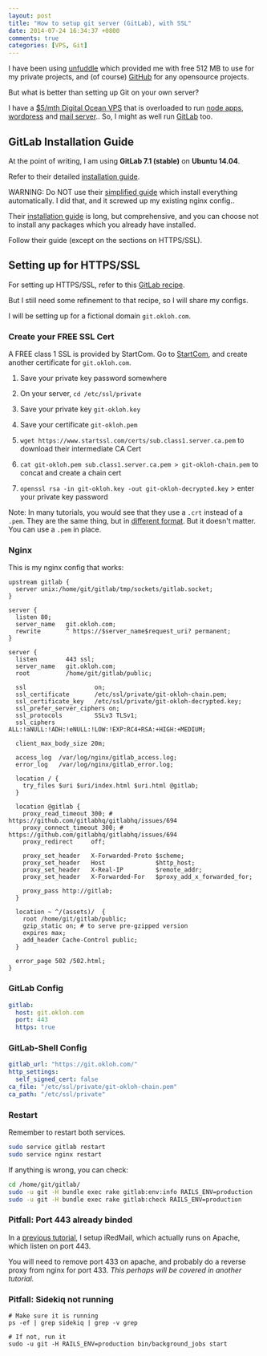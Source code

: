 ```yaml
---
layout: post
title: "How to setup git server (GitLab), with SSL"
date: 2014-07-24 16:34:37 +0800
comments: true
categories: [VPS, Git]
---
```


I have been using [unfuddle](https://unfuddle.com) which provided me with free 512 MB to use for my private projects, and (of course) [GitHub](https://github.com) for any opensource projects.

But what is better than setting up Git on your own server?

I have a [$5/mth Digital Ocean VPS](https://www.digitalocean.com/?refcode=69baaaf5a07b) that is overloaded to run [node apps](http://samwize.com/2014/05/20/installing-multiple-node-apps-on-vps/), [wordpress](http://samwize.com/2014/05/19/running-nginx-with-apache-with-reverse-proxy/) and [mail server](http://samwize.com/2014/07/11/setting-up-an-email-server-for-multiple-subdomains-on-digital-ocean/).. So, I might as well run [GitLab](http://gitlab.com) too.

<!-- more -->

## GitLab Installation Guide

At the point of writing, I am using **GitLab 7.1 (stable)** on **Ubuntu 14.04**. 

Refer to their detailed [installation guide](https://github.com/gitlabhq/gitlabhq/blob/7-1-stable/doc/install/installation.md).

WARNING: Do NOT use their [simplified guide](https://about.gitlab.com/downloads/) which install everything automatically. I did that, and it screwed up my existing nginx config..

Their [installation guide](https://github.com/gitlabhq/gitlabhq/blob/7-1-stable/doc/install/installation.md) is long, but comprehensive, and you can choose not to install any packages which you already have installed.

Follow their guide (except on the sections on HTTPS/SSL).


## Setting up for HTTPS/SSL

For setting up HTTPS/SSL, refer to this [GitLab recipe](https://gitlab.com/gitlab-org/gitlab-recipes/tree/master/misc/ssl-certificate-implemented).

But I still need some refinement to that recipe, so I will share my configs.

I will be setting up for a fictional domain `git.okloh.com`.



### Create your FREE SSL Cert

A FREE class 1 SSL is provided by StartCom. Go to [StartCom](https://www.startssl.com/), and create another certificate for `git.okloh.com`.

1. Save your private key password somewhere

2. On your server, `cd /etc/ssl/private`

3. Save your private key `git-okloh.key`

4. Save your certificate `git-okloh.pem`

5. `wget https://www.startssl.com/certs/sub.class1.server.ca.pem` to download their intermediate CA Cert

6. `cat git-okloh.pem sub.class1.server.ca.pem > git-okloh-chain.pem` to concat and create a chain cert

7. `openssl rsa -in git-okloh.key -out git-okloh-decrypted.key` > enter your private key password

Note: In many tutorials, you would see that they use a `.crt` instead of a `.pem`. They are the same thing, but in [different format](http://info.ssl.com/article.aspx?id=12149). But it doesn't matter. You can use a `.pem` in place.


### Nginx

This is my nginx config that works:

```nginx /etc/nginx/sites-enabled/gitlab
upstream gitlab {
  server unix:/home/git/gitlab/tmp/sockets/gitlab.socket;
}

server {
  listen 80;
  server_name   git.okloh.com;
  rewrite       ^ https://$server_name$request_uri? permanent;
}

server {
  listen        443 ssl;
  server_name   git.okloh.com;
  root          /home/git/gitlab/public;

  ssl                   on;
  ssl_certificate       /etc/ssl/private/git-okloh-chain.pem;
  ssl_certificate_key   /etc/ssl/private/git-okloh-decrypted.key;
  ssl_prefer_server_ciphers on;
  ssl_protocols         SSLv3 TLSv1;
  ssl_ciphers           ALL:!aNULL:!ADH:!eNULL:!LOW:!EXP:RC4+RSA:+HIGH:+MEDIUM;

  client_max_body_size 20m;

  access_log  /var/log/nginx/gitlab_access.log;
  error_log   /var/log/nginx/gitlab_error.log;

  location / {
    try_files $uri $uri/index.html $uri.html @gitlab;
  }

  location @gitlab {
    proxy_read_timeout 300; # https://github.com/gitlabhq/gitlabhq/issues/694
    proxy_connect_timeout 300; # https://github.com/gitlabhq/gitlabhq/issues/694
    proxy_redirect     off;

    proxy_set_header   X-Forwarded-Proto $scheme;
    proxy_set_header   Host              $http_host;
    proxy_set_header   X-Real-IP         $remote_addr;
    proxy_set_header   X-Forwarded-For   $proxy_add_x_forwarded_for;

    proxy_pass http://gitlab;
  }

  location ~ ^/(assets)/  {
    root /home/git/gitlab/public;
    gzip_static on; # to serve pre-gzipped version
    expires max;
    add_header Cache-Control public;
  }

  error_page 502 /502.html;
}
```


### GitLab Config

```yml /home/git/gitlab/config/gitlab.yml
gitlab:
  host: git.okloh.com
  port: 443
  https: true
```


### GitLab-Shell Config

```yml /home/git/gitlab-shell/config.yml
gitlab_url: "https://git.okloh.com/"
http_settings:
  self_signed_cert: false
ca_file: "/etc/ssl/private/git-okloh-chain.pem"
ca_path: "/etc/ssl/private"
```


### Restart

Remember to restart both services.

```bash
sudo service gitlab restart
sudo service nginx restart
```

If anything is wrong, you can check:

```bash
cd /home/git/gitlab/
sudo -u git -H bundle exec rake gitlab:env:info RAILS_ENV=production
sudo -u git -H bundle exec rake gitlab:check RAILS_ENV=production
```


### Pitfall: Port 443 already binded

In a [previous tutorial](http://samwize.com/2014/07/11/setting-up-an-email-server-for-multiple-subdomains-on-digital-ocean/), I setup iRedMail, which actually runs on Apache, which listen on port 443. 

You will need to remove port 433 on apache, and probably do a reverse proxy from nginx for port 433. _This perhaps will be covered in another tutorial._


### Pitfall: Sidekiq not running

```
# Make sure it is running
ps -ef | grep sidekiq | grep -v grep

# If not, run it
sudo -u git -H RAILS_ENV=production bin/background_jobs start
```

